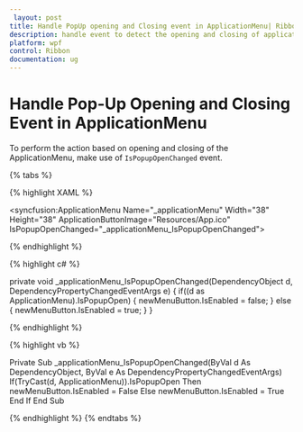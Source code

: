 ```yaml
---
 layout: post
title: Handle PopUp opening and Closing event in ApplicationMenu| Ribbon | Wpf | Syncfusion
description: handle event to detect the opening and closing of applicationmenu
platform: wpf
control: Ribbon
documentation: ug
---
```


# Handle Pop-Up Opening and Closing Event in ApplicationMenu

To perform the action based on opening and closing of the ApplicationMenu, make use of `IsPopupOpenChanged` event.

{% tabs %}

{% highlight XAML %}

<syncfusion:ApplicationMenu Name="_applicationMenu" Width="38" Height="38"  ApplicationButtonImage="Resources/App.ico" IsPopupOpenChanged="_applicationMenu_IsPopupOpenChanged">

{% endhighlight %}

{% highlight c# %}

private void _applicationMenu_IsPopupOpenChanged(DependencyObject d, DependencyPropertyChangedEventArgs e)
{
    if((d as ApplicationMenu).IsPopupOpen)
    {
        newMenuButton.IsEnabled = false;
    }
    else
    {
        newMenuButton.IsEnabled = true;
    }
}

{% endhighlight %}

{% highlight vb %}

Private Sub _applicationMenu_IsPopupOpenChanged(ByVal d As DependencyObject, ByVal e As DependencyPropertyChangedEventArgs)
If(TryCast(d, ApplicationMenu)).IsPopupOpen Then
newMenuButton.IsEnabled = False
Else
newMenuButton.IsEnabled = True
End If
End Sub

{% endhighlight %}
{% endtabs %}